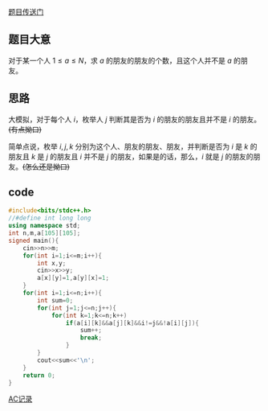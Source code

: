 [题目传送门](https://www.luogu.com.cn/problem/AT_abc016_3)

## 题目大意

对于某一个人 $1\leq a\leq N$，求 $a$ 的朋友的朋友的个数，且这个人并不是 $a$ 的朋友。

## 思路

大模拟，对于每个人 $i$，枚举人 $j$ 判断其是否为 $i$ 的朋友的朋友且并不是 $i$ 的朋友。~~(有点拗口)~~

简单点说，枚举 $i,j,k$ 分别为这个人、朋友的朋友、朋友，并判断是否为 $i$ 是 $k$ 的朋友且 $k$ 是 $j$ 的朋友且 $i$ 并不是 $j$ 的朋友，如果是的话，那么，$i$ 就是 $j$ 的朋友的朋友。~~(怎么还是拗口)~~

## code

```cpp
#include<bits/stdc++.h>
//#define int long long
using namespace std;
int n,m,a[105][105]; 
signed main(){
	cin>>n>>m;
	for(int i=1;i<=m;i++){
		int x,y;
		cin>>x>>y;
		a[x][y]=1,a[y][x]=1;
	}
	for(int i=1;i<=n;i++){
		int sum=0;
		for(int j=1;j<=n;j++){
			for(int k=1;k<=n;k++)
				if(a[i][k]&&a[j][k]&&i!=j&&!a[i][j]){
					sum++;
					break;
				}
		}
		cout<<sum<<'\n';
	}
	return 0;
}
```

[AC记录](https://atcoder.jp/contests/abc016/submissions/35791999)